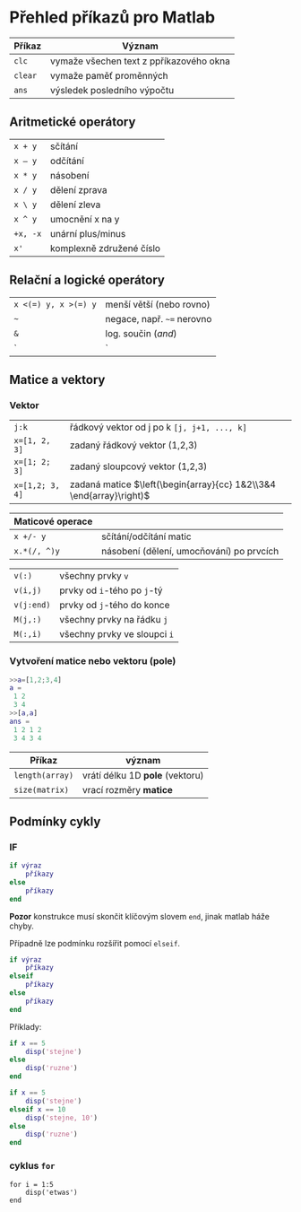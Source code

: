 # Přehled příkazů pro Matlab

| Příkaz | Význam |
|---|---|
|`clc`|vymaže všechen text z ppříkazového okna|
|`clear`| vymaže paměť proměnných|
|`ans`| výsledek posledního výpočtu |


## Aritmetické operátory 
| | |
|---|---|
|`x + y`| sčítání|
|`x – y`|odčítání|
|`x * y`|násobení|
|`x / y`|dělení zprava|
|`x \ y`|dělení zleva|
|`x ^ y`| umocnění x na y|
|`+x, -x`| unární plus/minus|
|`x'`|komplexně združené číslo|

## Relační a logické operátory
| | |
|---|---|
|`x <(=) y, x >(=) y`|menší větší (nebo rovno)|
|`~`| negace, např. `~=` nerovno|
|`&`|log. součin (_and_)|
|`|` | log součet (_or_)|


## Matice a vektory

### Vektor
| | |
|---|---|
|`j:k`|řádkový vektor od j po k  `[j, j+1, ..., k]`|
|`x=[1, 2, 3]`| zadaný řádkový vektor (1,2,3)|
|`x=[1; 2; 3]`| zadaný sloupcový vektor (1,2,3)|
|`x=[1,2; 3, 4]`| zadaná matice $\left(\begin{array}{cc} 1&2\\3&4 \end{array}\right)$|

|Maticové operace | |
|---|---|
|`x +/- y`| sčítání/odčítání matic|
|`x.*(/, ^)y`| násobení (dělení, umocňování) po prvcích|

| | |
|---|---|
|`v(:)`|všechny prvky `v`|
|`v(i,j)` | prvky od `i`-tého po `j`-tý |
|`v(j:end)` | prvky od `j`-tého do konce |
|`M(j,:)` | všechny prvky na řádku `j` |
|`M(:,i)`| všechny prvky ve sloupci `i`|



### Vytvoření matice nebo vektoru (pole)

```matlab
>>a=[1,2;3,4]
a =
 1 2
 3 4
>>[a,a]
ans =
 1 2 1 2
 3 4 3 4
```

|Příkaz|význam|
|---|---|
|`length(array)`| vrátí délku 1D __pole__ (vektoru)|
|`size(matrix)`| vrací rozměry __matice__|

## Podmínky cykly

### IF

```matlab
if výraz
    příkazy
else
    příkazy
end
```
__Pozor__ konstrukce musí skončit klíčovým slovem `end`, jinak matlab háže chyby.

Případně lze podmínku rozšířit pomocí `elseif`.

```matlab
if výraz
    příkazy
elseif
    příkazy
else
    příkazy
end
```

Příklady:

```matlab
if x == 5
    disp('stejne')
else
    disp('ruzne')
end
```

```matlab
if x == 5
    disp('stejne')
elseif x == 10
    disp('stejne, 10')
else
    disp('ruzne')
end
```

### cyklus `for`

```
for i = 1:5
    disp('etwas')
end
```